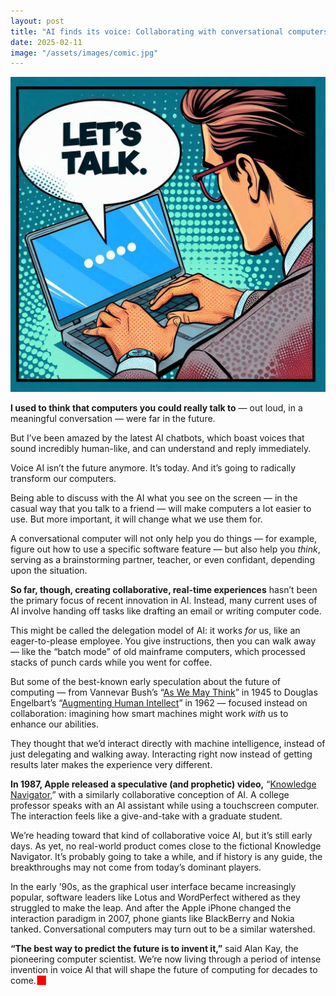 ```yaml
---
layout: post
title: "AI finds its voice: Collaborating with conversational computers"
date: 2025-02-11
image: "/assets/images/comic.jpg"
---
```


![Comic-style illustration of a man in front of a laptop. A voice bubble from the screen says, "Let's talk."](/assets/images/comic.jpg)

**I used to think that computers you could really talk to** — out loud, in a meaningful conversation — were far in the future.

But I’ve been amazed by the latest AI chatbots, which boast voices that sound incredibly human-like, and can understand and reply immediately.

Voice AI isn’t the future anymore. It’s today. And it’s going to radically transform our computers.

Being able to discuss with the AI what you see on the screen — in the casual way that you talk to a friend — will make computers a lot easier to use. But more important, it will change what we use them for.

A conversational computer will not only help you do things — for example, figure out how to use a specific software feature — but also help you *think*, serving as a brainstorming partner, teacher, or even confidant, depending upon the situation.

**So far, though, creating collaborative, real-time experiences** hasn’t been the primary focus of recent innovation in AI. Instead, many current uses of AI involve handing off tasks like drafting an email or writing computer code.

This might be called the delegation model of AI: it works *for* us, like an eager-to-please employee. You give instructions, then you can walk away — like the “batch mode” of old mainframe computers, which processed stacks of punch cards while you went for coffee.

But some of the best-known early speculation about the future of computing — from Vannevar Bush’s “[As We May Think](https://en.wikipedia.org/wiki/As_We_May_Think)” in 1945 to Douglas Engelbart’s “[Augmenting Human Intellect](https://www.taylorfrancis.com/chapters/oa-edit/10.4324/9781003230762-3/augmenting-human-intellect-douglas-engelbart)” in 1962 — focused instead on collaboration: imagining how smart machines might work *with* us to enhance our abilities.

They thought that we’d interact directly with machine intelligence, instead of just delegating and walking away. Interacting right now instead of getting results later makes the experience very different.

**In 1987, Apple released a speculative (and prophetic) video,** “[Knowledge Navigator](https://www.youtube.com/watch?v=-jiBLQyUi38),” with a similarly collaborative conception of AI. A college professor speaks with an AI assistant while using a touchscreen computer. The interaction feels like a give-and-take with a graduate student.

We’re heading toward that kind of collaborative voice AI, but it’s still early days. As yet, no real-world product comes close to the fictional Knowledge Navigator. It’s probably going to take a while, and if history is any guide, the breakthroughs may not come from today’s dominant players.

In the early ’90s, as the graphical user interface became increasingly popular, software leaders like Lotus and WordPerfect withered as they struggled to make the leap. And after the Apple iPhone changed the interaction paradigm in 2007, phone giants like BlackBerry and Nokia tanked. Conversational computers may turn out to be a similar watershed.

**“The best way to predict the future is to invent it,”** said Alan Kay, the pioneering computer scientist. We’re now living through a period of intense invention in voice AI that will shape the future of computing for decades to come.<span style="font-size: 1.4em; color: red; vertical-align: -0.1em; line-height: 0;">■</span>
